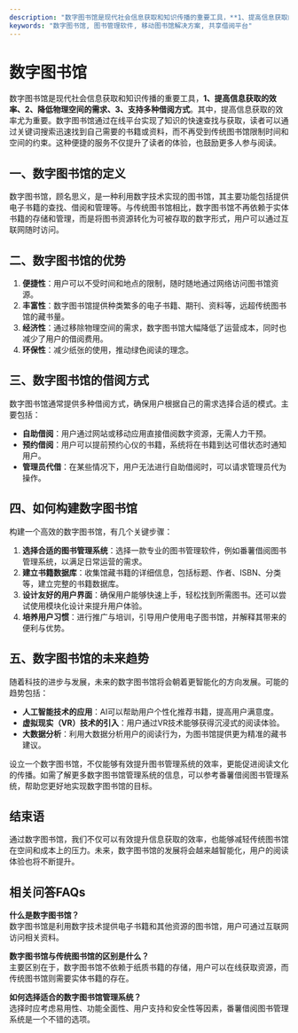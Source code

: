 ```yaml
---
description: "数字图书馆是现代社会信息获取和知识传播的重要工具，**1、提高信息获取的效率、2、降低物理空间的需求、3、支持多种借阅方式**。其中，提高信息获取的效率尤为重要。数字图书馆通过在线平台实现了知识的快速查找与获取，读者可以通过关键词搜索迅速找到自己需要的书籍或资料，而不再受到传统图书馆限制时间和空间的约束。这种便捷的服务不仅提升了读者的体验，也鼓励更多人参与阅读。"
keywords: "数字图书馆, 图书管理软件, 移动图书馆解决方案, 共享借阅平台"
---
```

# 数字图书馆

数字图书馆是现代社会信息获取和知识传播的重要工具，**1、提高信息获取的效率、2、降低物理空间的需求、3、支持多种借阅方式**。其中，提高信息获取的效率尤为重要。数字图书馆通过在线平台实现了知识的快速查找与获取，读者可以通过关键词搜索迅速找到自己需要的书籍或资料，而不再受到传统图书馆限制时间和空间的约束。这种便捷的服务不仅提升了读者的体验，也鼓励更多人参与阅读。

## 一、数字图书馆的定义

数字图书馆，顾名思义，是一种利用数字技术实现的图书馆，其主要功能包括提供电子书籍的查找、借阅和管理等。与传统图书馆相比，数字图书馆不再依赖于实体书籍的存储和管理，而是将图书资源转化为可被存取的数字形式，用户可以通过互联网随时访问。

## 二、数字图书馆的优势

1. **便捷性**：用户可以不受时间和地点的限制，随时随地通过网络访问图书馆资源。
2. **丰富性**：数字图书馆提供种类繁多的电子书籍、期刊、资料等，远超传统图书馆的藏书量。
3. **经济性**：通过移除物理空间的需求，数字图书馆大幅降低了运营成本，同时也减少了用户的借阅费用。
4. **环保性**：减少纸张的使用，推动绿色阅读的理念。

## 三、数字图书馆的借阅方式

数字图书馆通常提供多种借阅方式，确保用户根据自己的需求选择合适的模式。主要包括：

- **自助借阅**：用户通过网站或移动应用直接借阅数字资源，无需人力干预。
- **预约借阅**：用户可以提前预约心仪的书籍，系统将在书籍到达可借状态时通知用户。
- **管理员代借**：在某些情况下，用户无法进行自助借阅时，可以请求管理员代为操作。

## 四、如何构建数字图书馆

构建一个高效的数字图书馆，有几个关键步骤：

1. **选择合适的图书管理系统**：选择一款专业的图书管理软件，例如番薯借阅图书管理系统，以满足日常运营的需求。
2. **建立书籍数据库**：收集馆藏书籍的详细信息，包括标题、作者、ISBN、分类等，建立完整的书籍数据库。
3. **设计友好的用户界面**：确保用户能够快速上手，轻松找到所需图书。还可以尝试使用模块化设计来提升用户体验。
4. **培养用户习惯**：进行推广与培训，引导用户使用电子图书馆，并解释其带来的便利与优势。

## 五、数字图书馆的未来趋势

随着科技的进步与发展，未来的数字图书馆将会朝着更智能化的方向发展。可能的趋势包括：

- **人工智能技术的应用**：AI可以帮助用户个性化推荐书籍，提高用户满意度。
- **虚拟现实（VR）技术的引入**：用户通过VR技术能够获得沉浸式的阅读体验。
- **大数据分析**：利用大数据分析用户的阅读行为，为图书馆提供更为精准的藏书建议。

设立一个数字图书馆，不仅能够有效提升图书管理系统的效率，更能促进阅读文化的传播。如需了解更多数字图书馆管理系统的信息，可以参考番薯借阅图书管理系统，帮助您更好地实现数字图书馆的目标。

## 结束语

通过数字图书馆，我们不仅可以有效提升信息获取的效率，也能够减轻传统图书馆在空间和成本上的压力。未来，数字图书馆的发展将会越来越智能化，用户的阅读体验也将不断提升。

## 相关问答FAQs

**什么是数字图书馆？**  
数字图书馆是利用数字技术提供电子书籍和其他资源的图书馆，用户可通过互联网访问相关资料。

**数字图书馆与传统图书馆的区别是什么？**  
主要区别在于，数字图书馆不依赖于纸质书籍的存储，用户可以在线获取资源，而传统图书馆则需要实体书籍的存在。

**如何选择适合的数字图书馆管理系统？**  
选择时应考虑易用性、功能全面性、用户支持和安全性等因素，番薯借阅图书管理系统是一个不错的选项。
